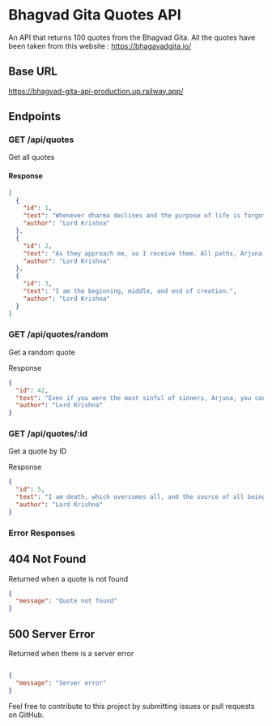 # Bhagvad Gita Quotes API

An API that returns 100 quotes from the Bhagvad Gita. All the quotes have been taken from this website : https://bhagavadgita.io/

## Base URL

https://bhagvad-gita-api-production.up.railway.app/

## Endpoints
### GET /api/quotes

Get all quotes

#### Response

```json
[
  {
    "id": 1,
    "text": "Whenever dharma declines and the purpose of life is forgotten, I manifest myself on earth. I am born in every age to protect the good, to destroy evil, and to reestablish dharma.",
    "author": "Lord Krishna"
  },
  {
    "id": 2,
    "text": "As they approach me, so I receive them. All paths, Arjuna, lead to me.",
    "author": "Lord Krishna"
  },
  {
    "id": 3,
    "text": "I am the beginning, middle, and end of creation.",
    "author": "Lord Krishna"
  }
]
```

### GET /api/quotes/random

Get a random quote

Response

```json
{
  "id": 42,
  "text": "Even if you were the most sinful of sinners, Arjuna, you could cross beyond all sin by the raft of spiritual wisdom.",
  "author": "Lord Krishna"
}
```

### GET /api/quotes/:id

Get a quote by ID

Response

```json
{
  "id": 5,
  "text": "I am death, which overcomes all, and the source of all beings still to be born.",
  "author": "Lord Krishna"
}
```

### Error Responses
## 404 Not Found

 Returned when a quote is not found

```json
{
  "message": "Quote not found"
}
```

## 500 Server Error

Returned when there is a server error

``` json

{
  "message": "Server error"
}
```

Feel free to contribute to this project by submitting issues or pull requests on GitHub.